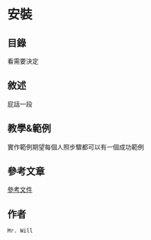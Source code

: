 # 安裝

## 目錄
看需要決定

## 敘述
屁話一段

## 教學&範例
實作範例期望每個人照步驟都可以有一個成功範例

## 參考文章
[參考文件](網址)

## 作者
`Mr. Will`
